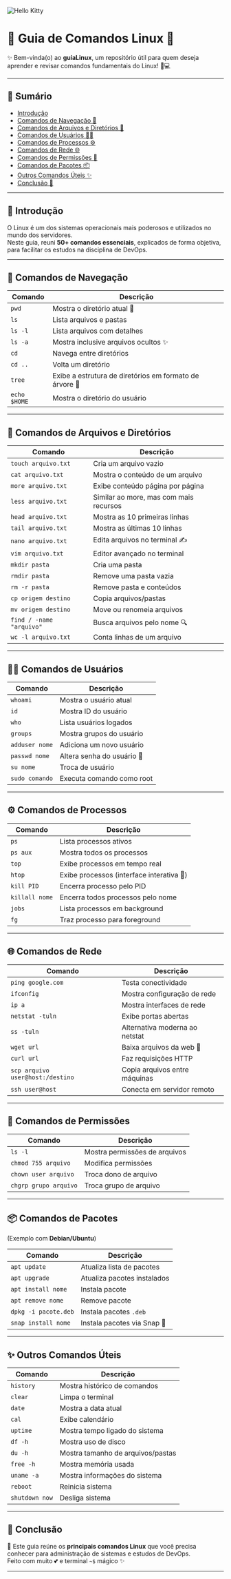 ![Hello Kitty](https://www.google.com/url?sa=i&url=https%3A%2F%2Fwww.nicepng.com%2Fmaxp%2Fu2q8a9a9i1e6a9o0%2F&psig=AOvVaw321p8wYYu_mZ80pqQSwfc5&ust=1759527177802000&source=images&cd=vfe&opi=89978449&ved=0CBUQjRxqFwoTCMi61tS7hpADFQAAAAAdAAAAABAL)

# 🌸 Guia de Comandos Linux 🌸  

✨ Bem-vinda(o) ao **guiaLinux**, um repositório útil para quem deseja aprender e revisar comandos fundamentais do Linux!  🌷💻  

---

## 📑 Sumário  
- [Introdução](#introducao)  
- [Comandos de Navegação 🧭](#comandos-de-navegacao)  
- [Comandos de Arquivos e Diretórios 📂](#comandos-de-arquivos-e-diretorios)  
- [Comandos de Usuários 👩‍💻](#comandos-de-usuarios)  
- [Comandos de Processos ⚙️](#comandos-de-processos)  
- [Comandos de Rede 🌐](#comandos-de-rede)  
- [Comandos de Permissões 🔑](#comandos-de-permissoes)  
- [Comandos de Pacotes 📦](#comandos-de-pacotes)  
- [Outros Comandos Úteis ✨](#outros-comandos-uteis)  
- [Conclusão 💖](#conclusao)  

---

<a id="introducao"></a>
## 🌺 Introdução  
O Linux é um dos sistemas operacionais mais poderosos e utilizados no mundo dos servidores.  
Neste guia, reuni **50+ comandos essenciais**, explicados de forma objetiva, para facilitar os estudos na disciplina de DevOps.

---

<a id="comandos-de-navegacao"></a>
## 🧭 Comandos de Navegação  

| Comando | Descrição |
|---------|-----------|
| `pwd` | Mostra o diretório atual 🌷 |
| `ls` | Lista arquivos e pastas |
| `ls -l` | Lista arquivos com detalhes |
| `ls -a` | Mostra inclusive arquivos ocultos ✨ |
| `cd` | Navega entre diretórios |
| `cd ..` | Volta um diretório |
| `tree` | Exibe a estrutura de diretórios em formato de árvore 🌳 |
| `echo $HOME` | Mostra o diretório do usuário |

---

<a id="comandos-de-arquivos-e-diretorios"></a>
## 📂 Comandos de Arquivos e Diretórios  

| Comando | Descrição |
|---------|-----------|
| `touch arquivo.txt` | Cria um arquivo vazio |
| `cat arquivo.txt` | Mostra o conteúdo de um arquivo |
| `more arquivo.txt` | Exibe conteúdo página por página |
| `less arquivo.txt` | Similar ao more, mas com mais recursos |
| `head arquivo.txt` | Mostra as 10 primeiras linhas |
| `tail arquivo.txt` | Mostra as últimas 10 linhas |
| `nano arquivo.txt` | Edita arquivos no terminal ✍️ |
| `vim arquivo.txt` | Editor avançado no terminal |
| `mkdir pasta` | Cria uma pasta |
| `rmdir pasta` | Remove uma pasta vazia |
| `rm -r pasta` | Remove pasta e conteúdos |
| `cp origem destino` | Copia arquivos/pastas |
| `mv origem destino` | Move ou renomeia arquivos |
| `find / -name "arquivo"` | Busca arquivos pelo nome 🔍 |
| `wc -l arquivo.txt` | Conta linhas de um arquivo |

---

<a id="comandos-de-usuarios"></a>
## 👩‍💻 Comandos de Usuários  

| Comando | Descrição |
|---------|-----------|
| `whoami` | Mostra o usuário atual |
| `id` | Mostra ID do usuário |
| `who` | Lista usuários logados |
| `groups` | Mostra grupos do usuário |
| `adduser nome` | Adiciona um novo usuário |
| `passwd nome` | Altera senha do usuário 🔐 |
| `su nome` | Troca de usuário |
| `sudo comando` | Executa comando como root |

---

<a id="comandos-de-processos"></a>
## ⚙️ Comandos de Processos  

| Comando | Descrição |
|---------|-----------|
| `ps` | Lista processos ativos |
| `ps aux` | Mostra todos os processos |
| `top` | Exibe processos em tempo real |
| `htop` | Exibe processos (interface interativa 🌸) |
| `kill PID` | Encerra processo pelo PID |
| `killall nome` | Encerra todos processos pelo nome |
| `jobs` | Lista processos em background |
| `fg` | Traz processo para foreground |

---

<a id="comandos-de-rede"></a>
## 🌐 Comandos de Rede  

| Comando | Descrição |
|---------|-----------|
| `ping google.com` | Testa conectividade |
| `ifconfig` | Mostra configuração de rede |
| `ip a` | Mostra interfaces de rede |
| `netstat -tuln` | Exibe portas abertas |
| `ss -tuln` | Alternativa moderna ao netstat |
| `wget url` | Baixa arquivos da web 🌸 |
| `curl url` | Faz requisições HTTP |
| `scp arquivo user@host:/destino` | Copia arquivos entre máquinas |
| `ssh user@host` | Conecta em servidor remoto |

---

<a id="comandos-de-permissoes"></a>
## 🔑 Comandos de Permissões  

| Comando | Descrição |
|---------|-----------|
| `ls -l` | Mostra permissões de arquivos |
| `chmod 755 arquivo` | Modifica permissões |
| `chown user arquivo` | Troca dono de arquivo |
| `chgrp grupo arquivo` | Troca grupo de arquivo |

---

<a id="comandos-de-pacotes"></a>
## 📦 Comandos de Pacotes  

(Exemplo com **Debian/Ubuntu**)  

| Comando | Descrição |
|---------|-----------|
| `apt update` | Atualiza lista de pacotes |
| `apt upgrade` | Atualiza pacotes instalados |
| `apt install nome` | Instala pacote |
| `apt remove nome` | Remove pacote |
| `dpkg -i pacote.deb` | Instala pacotes `.deb` |
| `snap install nome` | Instala pacotes via Snap 🌸 |

---

<a id="outros-comandos-uteis"></a>
## ✨ Outros Comandos Úteis  

| Comando | Descrição |
|---------|-----------|
| `history` | Mostra histórico de comandos |
| `clear` | Limpa o terminal |
| `date` | Mostra a data atual |
| `cal` | Exibe calendário |
| `uptime` | Mostra tempo ligado do sistema |
| `df -h` | Mostra uso de disco |
| `du -h` | Mostra tamanho de arquivos/pastas |
| `free -h` | Mostra memória usada |
| `uname -a` | Mostra informações do sistema |
| `reboot` | Reinicia sistema |
| `shutdown now` | Desliga sistema |

---

<a id="conclusao"></a>
## 💖 Conclusão  

🌸 Este guia reúne os **principais comandos Linux** que você precisa conhecer para administração de sistemas e estudos de DevOps.   
Feito com muito 💕 e terminal `~$` mágico ✨  

---
